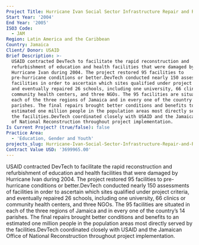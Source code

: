 ```yaml
---
Project Title: Hurricane Ivan Social Sector Infrastructure Repair and Reconstruction
Start Year: '2004'
End Year: '2005'
ISO3 Code:
  - JAM
Region: Latin America and the Caribbean
Country: Jamaica
Client/ Donor: USAID
Brief Description: >-
  USAID contracted DevTech to facilitate the rapid reconstruction and
  refurbishment of education and health facilities that were damaged by
  Hurricane Ivan during 2004. The project restored 95 facilities to
  pre-hurricane conditions or better.DevTech conducted nearly 150 assessments of
  facilities in order to ascertain which sites qualified under project criteria,
  and eventually repaired 26 schools, including one university, 66 clinics or
  community health centers, and three NGOs. The 95 facilities are situated in
  each of the three regions of Jamaica and in every one of the country’s 14
  parishes. The final repairs brought better conditions and benefits to an
  estimated one million people in the population areas most directly served by
  the facilities.DevTech coordinated closely with USAID and the Jamaican Office
  of National Reconstruction throughout project implementation.
Is Current Project? (true/false): false
Practice Area:
  - 'Education, Gender and Youth'
projects_slug: Hurricane-Ivan-Social-Sector-Infrastructure-Repair-and-Reconstruction
Contract Value USD: '3699965.00'
---
```

USAID contracted DevTech to facilitate the rapid reconstruction and refurbishment of education and health facilities that were damaged by Hurricane Ivan during 2004. The project restored 95 facilities to pre-hurricane conditions or better.DevTech conducted nearly 150 assessments of facilities in order to ascertain which sites qualified under project criteria, and eventually repaired 26 schools, including one university, 66 clinics or community health centers, and three NGOs. The 95 facilities are situated in each of the three regions of Jamaica and in every one of the country’s 14 parishes. The final repairs brought better conditions and benefits to an estimated one million people in the population areas most directly served by the facilities.DevTech coordinated closely with USAID and the Jamaican Office of National Reconstruction throughout project implementation.